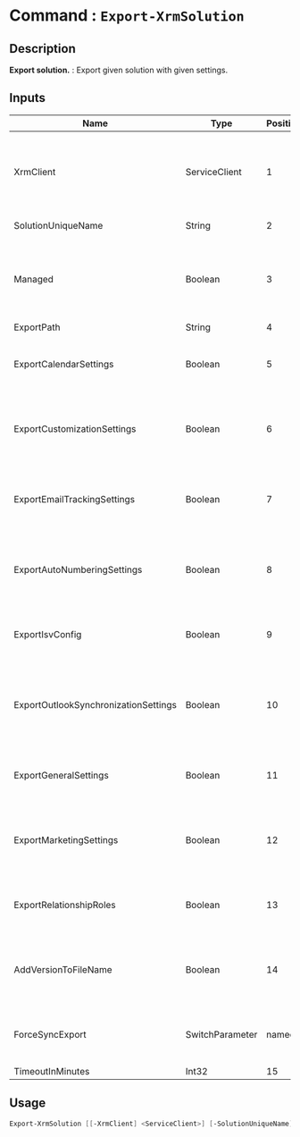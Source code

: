 # Command : `Export-XrmSolution` 

## Description

**Export solution.** : Export given solution with given settings.

## Inputs

Name|Type|Position|Required|Default|Description
----|----|--------|--------|-------|-----------
XrmClient|ServiceClient|1|false|$Global:XrmClient|Xrm connector initialized to target instance. Use latest one by default. (Dataverse ServiceClient)
SolutionUniqueName|String|2|true||Solution unique name to export.
Managed|Boolean|3|false|False|Specify if solution should be export as managed or unmanaged. (Default: true = managed)
ExportPath|String|4|false|$env:TEMP|
ExportCalendarSettings|Boolean|5|false|False|Specify if exported solution should include Calendar settings (Default: false)
ExportCustomizationSettings|Boolean|6|false|False|Specify if exported solution should include Customization settings (Default: false)
ExportEmailTrackingSettings|Boolean|7|false|False|Specify if exported solution should include Email Tracking settings (Default: false)
ExportAutoNumberingSettings|Boolean|8|false|False|Specify if exported solution should include AutoNumbering settings (Default: false)
ExportIsvConfig|Boolean|9|false|False|Specify if exported solution should include Isv settings (Default: false)
ExportOutlookSynchronizationSettings|Boolean|10|false|False|Specify if exported solution should include Outlook Synchronization settings (Default: false)
ExportGeneralSettings|Boolean|11|false|False|Specify if exported solution should include General settings (Default: false)
ExportMarketingSettings|Boolean|12|false|False|Specify if exported solution should include Marketing settings (Default: false)
ExportRelationshipRoles|Boolean|13|false|False|Specify if exported solution should include RelationshipRoles (Default: false)
AddVersionToFileName|Boolean|14|false|False|Specify if solution version number should be added to file name. (Default: false)
ForceSyncExport|SwitchParameter|named|false|False|Specify if solution should be exported synchronously. (Default: false)
TimeoutInMinutes|Int32|15|false|10|


## Usage

```Powershell 
Export-XrmSolution [[-XrmClient] <ServiceClient>] [-SolutionUniqueName] <String> [[-Managed] <Boolean>] [[-ExportPath] <String>] [[-ExportCalendarSettings] <Boolean>] [[-ExportCustomizationSettings] <Boolean>] [[-ExportEmailTrackingSettings] <Boolean>] [[-ExportAutoNumberingSettings] <Boolean>] [[-ExportIsvConfig] <Boolean>] [[-ExportOutlookSynchronizationSettings] <Boolean>] [[-ExportGeneralSettings] <Boolean>] [[-ExportMarketingSettings] <Boolean>] [[-ExportRelationshipRoles] <Boolean>] [[-AddVersionToFileName] <Boolean>] [-ForceSyncExport] [[-TimeoutInMinutes] <Int32>] [<CommonParameters>]
``` 


